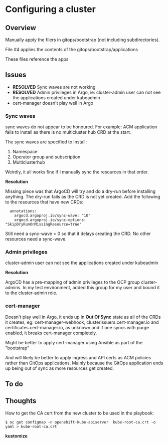 # Configuring a cluster

## Overview

Manually apply the filers in gitops/bootstrap (not including subdirectories).

File #4 applies the contents of the gitops/bootstrap/applications

These files reference the apps

## Issues

- **RESOLVED** Sync waves are not working
- **RESOLVED** Admin privileges in Argo, ie: cluster-admin user can not see the applications created under kubeadmin
- cert-manager doesn't play well in Argo

### Sync waves

sync waves do not appear to be honoured.  For example: ACM application fails to install as there is no multicluster hub CRD at the start.  

The sync waves are specified to install:

1. Namespace
2. Operator group and subscription
3. Multiclusterhub

Weirdly, it all works fine if I manually sync the resources in that order.

**Resolution**

Missing piece was that ArgoCD will try and do a dry-run before installing anything. The dry-run fails as the CRD is not yet created.  Add the following to the resources that have new CRDs:

```
  annotations:
    argocd.argoproj.io/sync-wave: "10"
    argocd.argoproj.io/sync-options: "SkipDryRunOnMissingResource=true"
```

Still need a sync-wave > 0 so that it delays creating the CRD. No other resources need a sync-wave.

### Admin privileges

cluster-admin user can not see the applications created under kubeadmin

**Resolution**

ArgoCD has a pre-mapping of admin privileges to the OCP group cluster-admins. In my test environment, added this group for my user and bound it to the cluster-admin role.

### cert-manager

Doesn't play well in Argo, it ends up in __Out Of Sync__ state as all of the CRDs it creates, eg: cert-manager-webhook, clusterissuers.cert-manager.io and certificates.cert-manager.io, as unknown and if one syncs with purge enabled, it breaks cert-manager completely. 

Might be better to apply cert-manager using Ansible as part of the "bootstrap"

And will likely be better to apply ingress and API certs as ACM policies rather than GitOps applications. Mainly because the GitOps application ends up being out of sync as more resources get created.

## To do


## Thoughts

How to get the CA cert from the new cluster to be used in the playbook:

`$ oc get configmap -n openshift-kube-apiserver  kube-root-ca.crt -o yaml > kube-root-ca.crt`

**kustomize**

